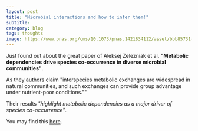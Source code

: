 ```yaml
---
layout: post
title: "Microbial interactions and how to infer them!"
subtitle: 
category: blog
tags: thoughts
image: https://www.pnas.org/cms/10.1073/pnas.1421834112/asset/bbb85731-2dff-4358-8655-086a6c07819d/assets/graphic/pnas.1421834112fig03.jpeg
---
```



Just found out about the great paper of Aleksej Zelezniak et al.
**"Metabolic dependencies drive species co-occurrence in diverse microbial communities"**.

As they authors claim "interspecies metabolic exchanges are widespread in natural communities, and such exchanges can provide
group advantage under nutrient-poor conditions.""

Their results *"highlight metabolic dependencies as a major driver of species co-occurrence"*.

You may find this [here](https://www.pnas.org/content/early/2015/04/29/1421834112).
